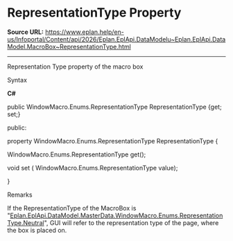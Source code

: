 # RepresentationType Property

**Source URL:** https://www.eplan.help/en-us/Infoportal/Content/api/2026/Eplan.EplApi.DataModelu~Eplan.EplApi.DataModel.MacroBox~RepresentationType.html

---

Representation Type property of the macro box

Syntax

**C#**



public WindowMacro.Enums.RepresentationType RepresentationType {get; set;}

public:

property WindowMacro.Enums.RepresentationType RepresentationType {

   WindowMacro.Enums.RepresentationType get();

   void set (    WindowMacro.Enums.RepresentationType value);

}


Remarks

If the RepresentationType of the MacroBox is "[Eplan.EplApi.DataModel.MasterData.WindowMacro.Enums.RepresentationType.Neutral](Eplan.EplApi.DataModelu~Eplan.EplApi.DataModel.MasterData.WindowMacro+Enums+RepresentationType.html)", GUI will refer to the representation type of the page, where the box is placed on.
